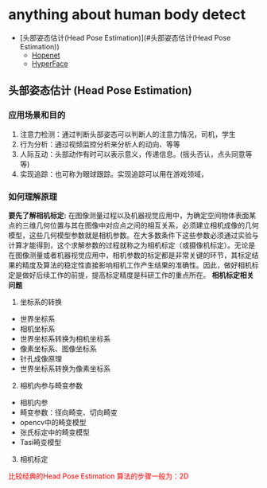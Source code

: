 # anything about human body detect
<!--TOC-->
- [头部姿态估计(Head Pose Estimation)](#头部姿态估计(Head Pose Estimation))
  - [Hopenet](#Hopenet)
  - [HyperFace](#HyperFace)
<!--/TOC-->
## 头部姿态估计 (Head Pose Estimation) 
### 应用场景和目的
1. 注意力检测：通过判断头部姿态可以判断人的注意力情况，司机，学生
2. 行为分析：通过视频监控分析来分析人的动向、等等
3. 人际互动：头部动作有时可以表示意义，传递信息。(摇头否认，点头同意等等)
4. 实现追踪：也可称为眼球跟踪。实现追踪可以用在游戏领域，

### 如何理解原理
**要先了解相机标定:** 在图像测量过程以及机器视觉应用中，为确定空间物体表面某点的三维几何位置与其在图像中对应点之间的相互关系，必须建立相机成像的几何模型，这些几何模型参数就是相机参数。在大多数条件下这些参数必须通过实验与计算才能得到，这个求解参数的过程就称之为相机标定（或摄像机标定）。无论是在图像测量或者机器视觉应用中，相机参数的标定都是非常关键的环节，其标定结果的精度及算法的稳定性直接影响相机工作产生结果的准确性。因此，做好相机标定是做好后续工作的前提，提高标定精度是科研工作的重点所在。
**相机标定相关问题**
1. 坐标系的转换
  - 世界坐标系
  - 相机坐标系
  - 世界坐标系转换为相机坐标系
  - 像素坐标系、图像坐标系
  - 针孔成像原理
  - 世界坐标系转换为像素坐标系
2. 相机内参与畸变参数
  - 相机内参
  - 畸变参数：径向畸变、切向畸变
  - opencv中的畸变模型
  - 张氏标定中的畸变模型
  - Tasi畸变模型
3. 相机标定

<font style="color:red"> 比较经典的Head Pose Estimation 算法的步骤一般为：2D </font>
